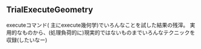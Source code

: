 ## TrialExecuteGeometry
executeコマンド( 主にexecute幾何学)でいろんなことを試した結果の残滓。
実用的なものから、(処理負荷的に)現実的ではないものまでいろんなテクニックを収録(したいなー)